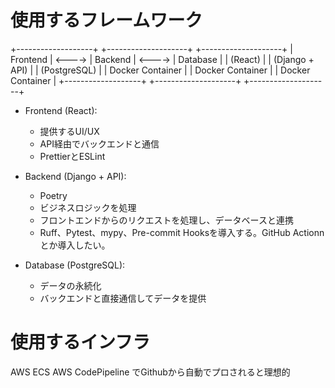 
# 使用するフレームワーク
+-------------------+         +--------------------+         +--------------------+
|    Frontend       |  <----> |      Backend       |  <----> |     Database       |
|    (React)        |         |   (Django + API)   |         |  (PostgreSQL)      |
| Docker Container  |         | Docker Container   |         | Docker Container   |
+-------------------+         +--------------------+         +--------------------+

- Frontend (React):
  - 提供するUI/UX
  - API経由でバックエンドと通信
  - PrettierとESLint

- Backend (Django + API):
  - Poetry
  - ビジネスロジックを処理
  - フロントエンドからのリクエストを処理し、データベースと連携
  - Ruff、Pytest、mypy、Pre-commit Hooksを導入する。GitHub Actionnとか導入したい。

- Database (PostgreSQL):
  - データの永続化
  - バックエンドと直接通信してデータを提供

# 使用するインフラ
AWS ECS
AWS CodePipeline でGithubから自動でプロされると理想的

